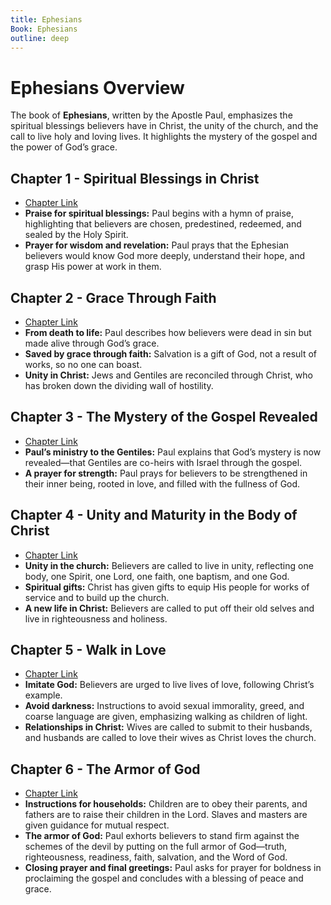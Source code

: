 ```yaml
---
title: Ephesians
Book: Ephesians
outline: deep
---
```


# Ephesians Overview

The book of **Ephesians**, written by the Apostle Paul, emphasizes the spiritual blessings believers have in Christ, the unity of the church, and the call to live holy and loving lives. It highlights the mystery of the gospel and the power of God’s grace.

## Chapter 1 - Spiritual Blessings in Christ
- [Chapter Link](./eph-1)
- **Praise for spiritual blessings:** Paul begins with a hymn of praise, highlighting that believers are chosen, predestined, redeemed, and sealed by the Holy Spirit.
- **Prayer for wisdom and revelation:** Paul prays that the Ephesian believers would know God more deeply, understand their hope, and grasp His power at work in them.

## Chapter 2 - Grace Through Faith
- [Chapter Link](./eph-2)
- **From death to life:** Paul describes how believers were dead in sin but made alive through God’s grace.
- **Saved by grace through faith:** Salvation is a gift of God, not a result of works, so no one can boast.
- **Unity in Christ:** Jews and Gentiles are reconciled through Christ, who has broken down the dividing wall of hostility.

## Chapter 3 - The Mystery of the Gospel Revealed
- [Chapter Link](./eph-3)
- **Paul’s ministry to the Gentiles:** Paul explains that God’s mystery is now revealed—that Gentiles are co-heirs with Israel through the gospel.
- **A prayer for strength:** Paul prays for believers to be strengthened in their inner being, rooted in love, and filled with the fullness of God.

## Chapter 4 - Unity and Maturity in the Body of Christ
- [Chapter Link](./eph-4)
- **Unity in the church:** Believers are called to live in unity, reflecting one body, one Spirit, one Lord, one faith, one baptism, and one God.
- **Spiritual gifts:** Christ has given gifts to equip His people for works of service and to build up the church.
- **A new life in Christ:** Believers are called to put off their old selves and live in righteousness and holiness.

## Chapter 5 - Walk in Love
- [Chapter Link](./eph-5)
- **Imitate God:** Believers are urged to live lives of love, following Christ’s example.
- **Avoid darkness:** Instructions to avoid sexual immorality, greed, and coarse language are given, emphasizing walking as children of light.
- **Relationships in Christ:** Wives are called to submit to their husbands, and husbands are called to love their wives as Christ loves the church.

## Chapter 6 - The Armor of God
- [Chapter Link](./eph-6)
- **Instructions for households:** Children are to obey their parents, and fathers are to raise their children in the Lord. Slaves and masters are given guidance for mutual respect.
- **The armor of God:** Paul exhorts believers to stand firm against the schemes of the devil by putting on the full armor of God—truth, righteousness, readiness, faith, salvation, and the Word of God.
- **Closing prayer and final greetings:** Paul asks for prayer for boldness in proclaiming the gospel and concludes with a blessing of peace and grace.
